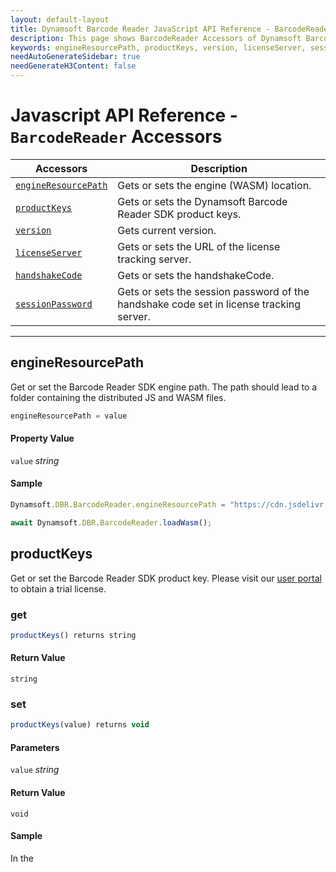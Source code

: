 ```yaml
---
layout: default-layout
title: Dynamsoft Barcode Reader JavaScript API Reference - BarcodeReader Accessors
description: This page shows BarcodeReader Accessors of Dynamsoft Barcode Reader JavaScript SDK.
keywords: engineResourcePath, productKeys, version, licenseServer, sessionPwd, accessors, BarcodeReader, api reference, javascript, js
needAutoGenerateSidebar: true
needGenerateH3Content: false
---
```



# Javascript API Reference - `BarcodeReader` Accessors

| Accessors            | Description |
|----------------------|-------------|
| [`engineResourcePath`](#engineresourcepath) | Gets or sets the engine (WASM) location. | 
| [`productKeys`](#productkeys) | Gets or sets the Dynamsoft Barcode Reader SDK product keys. | 
| [`version`](#version) | Gets current version. | 
| [`licenseServer`](#licenseserver) | Gets or sets the URL of the license tracking server. | 
| [`handshakeCode`](#handshakecode) | Gets or sets the handshakeCode. | 
| [`sessionPassword`](#sessionpassword) | Gets or sets the session password of the handshake code set in license tracking server. | 

---

## engineResourcePath

Get or set the Barcode Reader SDK engine path. The path should lead to a folder containing the distributed JS and WASM files.

```javascript
engineResourcePath = value
```

#### Property Value

`value` *string*  

#### Sample

```javascript
Dynamsoft.DBR.BarcodeReader.engineResourcePath = "https://cdn.jsdelivr.net/npm/dynamsoft-javascript-barcode@8.0.0/dist/";

await Dynamsoft.DBR.BarcodeReader.loadWasm();
```

## productKeys

Get or set the Barcode Reader SDK product key. Please visit our [user portal](https://www.dynamsoft.com/CustomerPortal/Portal/TrialLicense.aspx) to obtain a trial license.

### get

```javascript
productKeys() returns string
```

#### Return Value

`string`

### set

```javascript
productKeys(value) returns void
```

#### Parameters

`value` *string*  

#### Return Value

`void`

#### Sample

In the <script> tag
  
```javascript
<script src="https://cdn.jsdelivr.net/npm/dynamsoft-javascript-barcode@@8.0.0/dist/dbr.js" data-productKeys="PRODUCT-KEYS"></script>
```

In JavaScript

```javascript
Dynamsoft.DBR.BarcodeReader.productKeys = "100017601-100043744";
```

## version

Get the currently used version of Barcode Reader SDK.

```javascript
version returns string
```

#### Return Value

`string`

## licenseServer

Gets or sets the URL of the license tracking server. When set to null (default value), it will connect to Dynamsoft's license tracking servers for online verification.

### get

```javascript
licenseServer() returns string
```

#### Return Value

`string`

### set

```javascript
licenseServer(value) returns void
```

#### Parameters

`value` *string*  

#### Return Value

`void`

#### Sample

```javascript
Dynamsoft.DBR.BarcodeReader.licenseServer = "";

await Dynamsoft.DBR.BarcodeReader.loadWasm();
```

## handshakeCode

Get or set the handshakeCode.

### get

```javascript
handshakeCode() returns string
```

#### Return Value

`string`

### set

```javascript
handshakeCode(value) returns void
```

#### Parameters

`value` *string*  

#### Return Value

`void`

#### Sample

```javascript
Dynamsoft.DBR.BarcodeReader.handshakeCode = "100017601-100043744";
```

## sessionPassword

Gets or sets the session password of the handshake code set in license tracking server.

### get

```javascript
sessionPassword() returns string
```

#### Return Value

`string`

### set

```javascript
sessionPassword(value) returns void
```

#### Parameters

`value` *string*  

#### Return Value

`void`

#### Sample

```javascript
Dynamsoft.DBR.BarcodeReader.sessionPassword = "";
await Dynamsoft.DBR.BarcodeReader.loadWasm();
```

